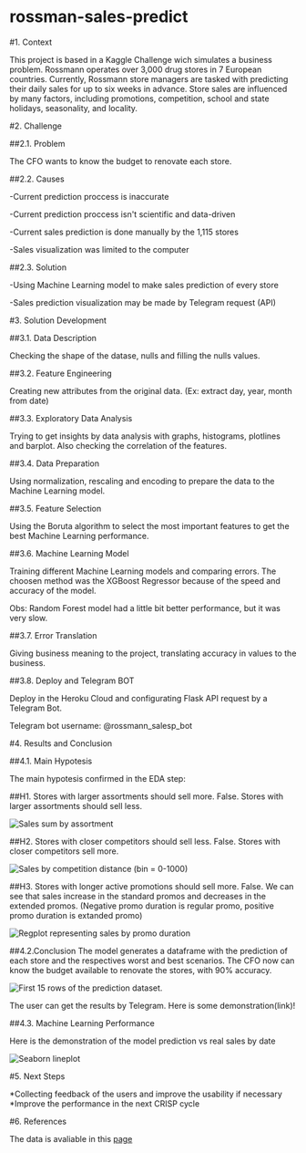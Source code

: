 # rossman-sales-predict

#1. Context

This project is based in a Kaggle Challenge wich simulates a business problem. Rossmann operates over 3,000 drug stores in 7 European countries. Currently, Rossmann store managers are tasked with predicting their daily sales for up to six weeks in advance. Store sales are influenced by many factors, including promotions, competition, school and state holidays, seasonality, and locality. 

#2. Challenge

##2.1. Problem

The CFO wants to know the budget to renovate each store.

##2.2. Causes

-Current prediction proccess is inaccurate 

-Current prediction proccess isn't scientific and data-driven

-Current sales prediction is done manually by the 1,115 stores

-Sales visualization was limited to the computer

##2.3. Solution

-Using Machine Learning model to make sales prediction of every store

-Sales prediction visualization may be made by Telegram request (API)

#3. Solution Development

##3.1. Data Description 

Checking the shape of the datase, nulls and filling the nulls values. 

##3.2. Feature Engineering

Creating new attributes from the original data. 
(Ex: extract day, year, month from date)

##3.3. Exploratory Data Analysis

Trying to get insights by data analysis with graphs, histograms, plotlines and barplot. Also checking the correlation of the features.

##3.4. Data Preparation

Using normalization, rescaling and encoding to prepare the data to the Machine Learning model.

##3.5. Feature Selection

Using the Boruta algorithm to select the most important features to get the best Machine Learning performance.

##3.6. Machine Learning Model

Training different Machine Learning models and comparing errors. The choosen method was the XGBoost Regressor because of the speed and accuracy of the model. 

Obs: Random Forest model had a little bit better performance, but it was very slow.

##3.7. Error Translation

Giving business meaning to the project, translating accuracy in values to the business.

##3.8. Deploy and Telegram BOT

Deploy in the Heroku Cloud and configurating Flask API request by a Telegram Bot. 

Telegram bot username: @rossmann_salesp_bot

#4. Results and Conclusion

##4.1. Main Hypotesis 

The main hypotesis confirmed in the EDA step:

##H1. Stores with larger assortments should sell more.
False. Stores with larger assortments should sell less.

![Sales sum by assortment](https://user-images.githubusercontent.com/77629603/155381288-112bee9c-7cb7-4294-9505-2849e2f17d21.png)


##H2. Stores with closer competitors should sell less.
False. Stores with closer competitors sell more.

![Sales by competition distance (bin = 0-1000)](https://user-images.githubusercontent.com/77629603/155381618-a59fdbc2-e4af-45dd-8458-3159ddc01eac.png)


##H3. Stores with longer active promotions should sell more.
False. We can see that sales increase in the standard promos and decreases in the extended promos.
(Negative promo duration is regular promo, positive promo duration is extanded promo)

![Regplot representing sales by promo duration](https://user-images.githubusercontent.com/77629603/155382386-6c6462ab-0820-4dae-a1ca-51ea9a0aad33.png)

##4.2.Conclusion
The model generates a dataframe with the prediction of each store and the respectives worst and best scenarios. 
The CFO now can know the budget available to renovate the stores, with 90% accuracy.

![First 15 rows of the prediction dataset.](https://user-images.githubusercontent.com/77629603/155379600-1321b4d9-6db2-4941-80cf-96012798fe00.png)

The user can get the results by Telegram. Here is some demonstration(link)!

##4.3. Machine Learning Performance

Here is the demonstration of the model prediction vs real sales by date

![Seaborn lineplot](https://user-images.githubusercontent.com/77629603/155380531-060fbf29-4f30-486f-b875-4d3b0ead5178.png)


#5. Next Steps

*Collecting feedback of the users and improve the usability if necessary
*Improve the performance in the next CRISP cycle

#6. References

The data is avaliable in this [page](https://www.kaggle.com/c/rossmann-store-sales)
